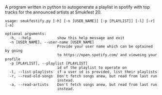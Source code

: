 A program written in python to autogenerate a playlist in spotify with top tracks for the announced artists at Smukfest 20.

```
usage: smukfestify.py [-h] [-n [USER_NAME]] [-p [PLAYLIST]] [-l] [-r] [-a]

optional arguments:
  -h, --help            show this help message and exit
  -n [USER_NAME], --user-name [USER_NAME]
                        Provide your user name which can be optained by going
                        to https://open.spotify.com/ and vieweing your profile
  -p [PLAYLIST], --playlist [PLAYLIST]
                        id of the playlist to operate on
  -l, --list-playlists  if a user id is provided, list their playlists
  -r, --read-old-songs  Don't fetch songs anew, but read from last run
                        instead.
  -a, --read-artists    Don't fetch songs anew, but read from last run
                        instead.


```
